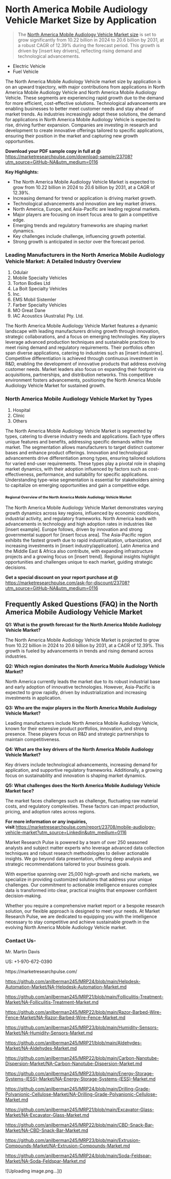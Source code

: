 <h1>North America Mobile Audiology Vehicle Market&nbsp;Size by Application</h1><blockquote><p>The <a href="https://marketresearchpulse.com/download-sample/23708?utm_source=GitHub-NA&amp;utm_medium=0116">North America Mobile Audiology Vehicle Market size</a> is set to grow significantly from 10.22 billion in 2024 to 20.6 billion by 2031, at a robust CAGR of 12.39% during the forecast period. This growth is driven by [insert key drivers], reflecting rising demand and technological advancements.</p></blockquote><ul><li>Electric Vehicle<li> Fuel Vehicle</li></ul><p>The North America Mobile Audiology Vehicle market size by application is on an upward trajectory, with major contributions from applications in North America Mobile Audiology Vehicle and North America Mobile Audiology Vehicle. These segments are experiencing rapid growth due to the demand for more efficient, cost-effective solutions. Technological advancements are enabling businesses to better meet customer needs and stay ahead of market trends. As industries increasingly adopt these solutions, the demand for applications in North America Mobile Audiology Vehicle is expected to rise, driving further expansion. Companies are investing in research and development to create innovative offerings tailored to specific applications, ensuring their position in the market and capturing new growth opportunities.</p><p><strong>Download your PDF sample copy in full at @ </strong><a href="https://marketresearchpulse.com/download-sample/23708?utm_source=GitHub-NA&amp;utm_medium=0116">https://marketresearchpulse.com/download-sample/23708?utm_source=GitHub-NA&amp;utm_medium=0116</a></p><p><strong>Key Highlights: </strong></p><ul><li>The North America Mobile Audiology Vehicle Market is expected to grow from 10.22 billion in 2024 to 20.6 billion by 2031, at a CAGR of 12.39%.</li><li>Increasing demand for trend or application is driving market growth.</li><li>Technological advancements and innovation are key market drivers.</li><li>North America, Europe, and Asia-Pacific are leading regional markets.</li><li>Major players are focusing on insert focus area to gain a competitive edge.</li><li>Emerging trends and regulatory frameworks are shaping market dynamics.</li><li>Key challenges include challenge, influencing growth potential.</li><li>Strong growth is anticipated in sector over the forecast period.</li></ul><h3>Leading Manufacturers in the North America Mobile Audiology Vehicle Market: A Detailed Industry Overview</h3><ol><li>Odulair</li><li>Mobile Specialty Vehicles</li><li>Torton Bodies Ltd</li><li>La Boit Specialty Vehicles</li><li>Inc.</li><li>EMS Mobil Sistemler</li><li>Farber Specialty Vehicles</li><li>MO Great Dane</li><li>IAC Acoustics (Australia) Pty. Ltd.</li></ol><div class="flex max-w-full flex-col flex-grow"><div class="min-h-8 text-message flex w-full flex-col items-end gap-2 whitespace-normal break-words [.text-message+&amp;]:mt-5" dir="auto" data-message-author-role="assistant" data-message-id="fd8432e4-4910-450d-b182-61b7bfb0a01f" data-message-model-slug="gpt-4o"><div class="flex w-full flex-col gap-1 empty:hidden first:pt-[3px]"><div class="markdown prose w-full break-words dark:prose-invert light"><p>The North America Mobile Audiology Vehicle Market features a dynamic landscape with leading manufacturers driving growth through innovation, strategic collaborations, and a focus on emerging technologies. Key players leverage advanced production techniques and sustainable practices to meet rising demand and regulatory requirements. Their portfolios often span diverse applications, catering to industries such as [insert industries]. Competitive differentiation is achieved through continuous investment in R&amp;D, enabling the development of innovative products that address evolving customer needs. Market leaders also focus on expanding their footprint via acquisitions, partnerships, and distribution networks. This competitive environment fosters advancements, positioning the North America Mobile Audiology Vehicle Market for sustained growth.</p></div></div></div></div><h3>North America Mobile Audiology Vehicle Market by Types</h3><ol><li>Hospital<li> Clinic<li> Others</li></ol><div class="flex max-w-full flex-col flex-grow"><div class="min-h-8 text-message flex w-full flex-col items-end gap-2 whitespace-normal break-words [.text-message+&amp;]:mt-5" dir="auto" data-message-author-role="assistant" data-message-id="084470be-0bb7-4664-bddf-5156b4f41249" data-message-model-slug="gpt-4o-mini"><div class="flex w-full flex-col gap-1 empty:hidden first:pt-[3px]"><div class="markdown prose w-full break-words dark:prose-invert light"><p>The North America Mobile Audiology Vehicle Market is segmented by types, catering to diverse industry needs and applications. Each type offers unique features and benefits, addressing specific demands within the market. The segmentation allows manufacturers to target distinct customer bases and enhance product offerings. Innovation and technological advancements drive differentiation among types, ensuring tailored solutions for varied end-user requirements. These types play a pivotal role in shaping market dynamics, with their adoption influenced by factors such as cost-effectiveness, performance, and suitability for specific applications. Understanding type-wise segmentation is essential for stakeholders aiming to capitalize on emerging opportunities and gain a competitive edge.</p></div></div></div></div><h3><span style="font-size: 11px;">Regional Overview of the North America Mobile Audiology Vehicle Market</span></h3><div class="flex max-w-full flex-col flex-grow"><div class="min-h-8 text-message flex w-full flex-col items-end gap-2 whitespace-normal break-words [.text-message+&amp;]:mt-5" dir="auto" data-message-author-role="assistant" data-message-id="e9038762-ce64-4e30-91c9-9bd413514231" data-message-model-slug="gpt-4o-mini"><div class="flex w-full flex-col gap-1 empty:hidden first:pt-[3px]"><div class="markdown prose w-full break-words dark:prose-invert light"><p>The North America Mobile Audiology Vehicle Market demonstrates varying growth dynamics across key regions, influenced by economic conditions, industrial activity, and regulatory frameworks. North America leads with advancements in technology and high adoption rates in industries like [insert example]. Europe follows, driven by innovation and strong governmental support for [insert focus area]. The Asia-Pacific region exhibits the fastest growth due to rapid industrialization, urbanization, and increasing investments in [insert industry/application]. Latin America and the Middle East &amp; Africa also contribute, with expanding infrastructure projects and a growing focus on [insert trend]. Regional insights highlight opportunities and challenges unique to each market, guiding strategic decisions.</p></div></div></div></div><p><strong>Get a special discount on your report purchase at @ </strong><a href="https://marketresearchpulse.com/ask-for-discount/23708?utm_source=GitHub-NA&amp;utm_medium=0116">https://marketresearchpulse.com/ask-for-discount/23708?utm_source=GitHub-NA&amp;utm_medium=0116</a></p><h2>Frequently Asked Questions (FAQ) in the North America Mobile Audiology Vehicle Market</h2><p><strong>Q1: What is the growth forecast for the North America Mobile Audiology Vehicle Market?</strong></p><p>The North America Mobile Audiology Vehicle Market is projected to grow from 10.22 billion in 2024 to 20.6 billion by 2031, at a CAGR of 12.39%. This growth is fueled by advancements in trends and rising demand across industries.</p><p><strong>Q2: Which region dominates the North America Mobile Audiology Vehicle Market?</strong></p><p>North America currently leads the market due to its robust industrial base and early adoption of innovative technologies. However, Asia-Pacific is expected to grow rapidly, driven by industrialization and increasing investments in application.</p><p><strong>Q3: Who are the major players in the North America Mobile Audiology Vehicle Market?</strong></p><p>Leading manufacturers include North America Mobile Audiology Vehicle, known for their extensive product portfolios, innovation, and strong presence. These players focus on R&amp;D and strategic partnerships to maintain competitiveness.</p><p><strong>Q4: What are the key drivers of the North America Mobile Audiology Vehicle Market?</strong></p><p>Key drivers include technological advancements, increasing demand for application, and supportive regulatory frameworks. Additionally, a growing focus on sustainability and innovation is shaping market dynamics.</p><p><strong>Q5: What challenges does the North America Mobile Audiology Vehicle Market face?</strong></p><p>The market faces challenges such as challenge, fluctuating raw material costs, and regulatory complexities. These factors can impact production, pricing, and adoption rates across regions.</p><p><strong>For more information or any inquiries, visit&nbsp;</strong><a href="https://marketresearchpulse.com/report/23708/mobile-audiology-vehicle-market?utm_source=Linkedin&utm_medium=0116">https://marketresearchpulse.com/report/23708/mobile-audiology-vehicle-market?utm_source=Linkedin&utm_medium=0116</a></p><p>Market Research Pulse is powered by a team of over 250 seasoned analysts and subject matter experts who leverage advanced data collection techniques and robust research methodologies to deliver actionable insights. We go beyond data presentation, offering deep analysis and strategic recommendations tailored to your business goals.</p><p>With expertise spanning over 25,000 high-growth and niche markets, we specialize in providing customized solutions that address your unique challenges. Our commitment to actionable intelligence ensures complex data is transformed into clear, practical insights that empower confident decision-making.</p><p>Whether you require a comprehensive market report or a bespoke research solution, our flexible approach is designed to meet your needs. At Market Research Pulse, we are dedicated to equipping you with the intelligence necessary to stay competitive and achieve sustainable growth in the evolving North America Mobile Audiology Vehicle market.</p><h3><strong>Contact Us-</strong></h3><p>Mr. Martin Davis</p><p>US: +1-970-672-0390</p><p>https://marketresearchpulse.com/</p><p><a href="https://github.com/anilberman245/MRP24/blob/main/Helpdesk-Automation-Market/NA-Helpdesk-Automation-Market.md">https://github.com/anilberman245/MRP24/blob/main/Helpdesk-Automation-Market/NA-Helpdesk-Automation-Market.md</a></p><p><a href="https://github.com/anilberman245/MRP21/blob/main/Folliculitis-Treatment-Market/NA-Folliculitis-Treatment-Market.md">https://github.com/anilberman245/MRP21/blob/main/Folliculitis-Treatment-Market/NA-Folliculitis-Treatment-Market.md</a></p><p><a href="https://github.com/anilberman245/MRP22/blob/main/Razor-Barbed-Wire-Fence-Market/NA-Razor-Barbed-Wire-Fence-Market.md">https://github.com/anilberman245/MRP22/blob/main/Razor-Barbed-Wire-Fence-Market/NA-Razor-Barbed-Wire-Fence-Market.md</a></p><p><a href="https://github.com/anilberman245/MRP23/blob/main/Humidity-Sensors-Market/NA-Humidity-Sensors-Market.md">https://github.com/anilberman245/MRP23/blob/main/Humidity-Sensors-Market/NA-Humidity-Sensors-Market.md</a></p><p><a href="https://github.com/anilberman245/MRP21/blob/main/Aldehydes-Market/NA-Aldehydes-Market.md">https://github.com/anilberman245/MRP21/blob/main/Aldehydes-Market/NA-Aldehydes-Market.md</a></p><p><a href="https://github.com/anilberman245/MRP22/blob/main/Carbon-Nanotube-Dispersion-Market/NA-Carbon-Nanotube-Dispersion-Market.md">https://github.com/anilberman245/MRP22/blob/main/Carbon-Nanotube-Dispersion-Market/NA-Carbon-Nanotube-Dispersion-Market.md</a></p><p><a href="https://github.com/anilberman245/MRP23/blob/main/Energy-Storage-Systems-(ESS)-Market/NA-Energy-Storage-Systems-(ESS)-Market.md">https://github.com/anilberman245/MRP23/blob/main/Energy-Storage-Systems-(ESS)-Market/NA-Energy-Storage-Systems-(ESS)-Market.md</a></p><p><a href="https://github.com/anilberman245/MRP24/blob/main/Drilling-Grade-Polyanionic-Cellulose-Market/NA-Drilling-Grade-Polyanionic-Cellulose-Market.md">https://github.com/anilberman245/MRP24/blob/main/Drilling-Grade-Polyanionic-Cellulose-Market/NA-Drilling-Grade-Polyanionic-Cellulose-Market.md</a></p><p><a href="https://github.com/anilberman245/MRP21/blob/main/Excavator-Glass-Market/NA-Excavator-Glass-Market.md">https://github.com/anilberman245/MRP21/blob/main/Excavator-Glass-Market/NA-Excavator-Glass-Market.md</a></p><p><a href="https://github.com/anilberman245/MRP22/blob/main/CBD-Snack-Bar-Market/NA-CBD-Snack-Bar-Market.md">https://github.com/anilberman245/MRP22/blob/main/CBD-Snack-Bar-Market/NA-CBD-Snack-Bar-Market.md</a></p><p><a href="https://github.com/anilberman245/MRP23/blob/main/Extrusion-Compounds-Market/NA-Extrusion-Compounds-Market.md">https://github.com/anilberman245/MRP23/blob/main/Extrusion-Compounds-Market/NA-Extrusion-Compounds-Market.md</a></p><p><a href="https://github.com/anilberman245/MRP24/blob/main/Soda-Feldspar-Market/NA-Soda-Feldspar-Market.md">https://github.com/anilberman245/MRP24/blob/main/Soda-Feldspar-Market/NA-Soda-Feldspar-Market.md</a></p>
![Uploading image.png…]()
